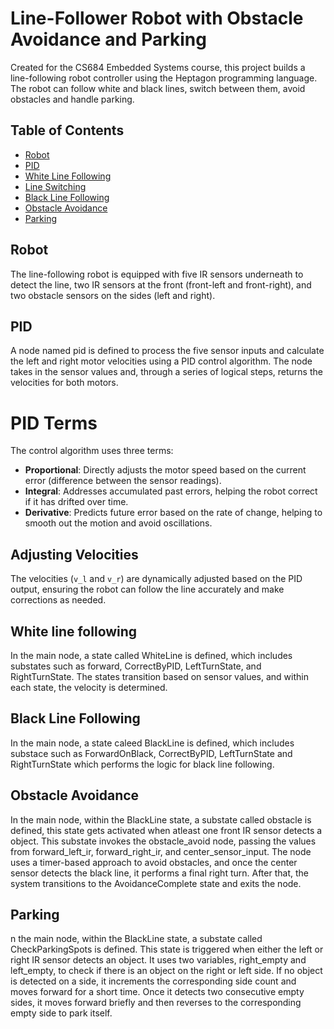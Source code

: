 # Line-Follower Robot with Obstacle Avoidance and Parking

Created for the CS684 Embedded Systems course, this project builds a line-following robot controller using the Heptagon programming language. The robot can follow white and black lines, switch between them, avoid obstacles and handle parking.

## Table of Contents
- [Robot](#robot)
- [PID](#pid)
- [White Line Following](#white-line-following)
- [Line Switching](#line-switiching)
- [Black Line Following](#black-line-following)
- [Obstacle Avoidance](#obstacle-avoidance)
- [Parking](#parking)

## Robot
The line-following robot is equipped with five IR sensors underneath to detect the line, two IR sensors at the front (front-left and front-right), and two obstacle sensors on the sides (left and right).

## PID
A node named pid is defined to process the five sensor inputs and calculate the left and right motor velocities using a PID control algorithm. The node takes in the sensor values and, through a series of logical steps, returns the velocities for both motors.

# PID Terms
The control algorithm uses three terms:

- **Proportional**: Directly adjusts the motor speed based on the current error (difference between the sensor readings).
- **Integral**: Addresses accumulated past errors, helping the robot correct if it has drifted over time.
- **Derivative**: Predicts future error based on the rate of change, helping to smooth out the motion and avoid oscillations.

## Adjusting Velocities
The velocities (`v_l` and `v_r`) are dynamically adjusted based on the PID output, ensuring the robot can follow the line accurately and make corrections as needed.


## White line following
In the main node, a state called WhiteLine is defined, which includes substates such as forward, CorrectByPID, LeftTurnState, and RightTurnState. The states transition based on sensor values, and within each state, the velocity is determined.

## Black Line Following
In the main node, a state caleed BlackLine is defined, which includes substace such as ForwardOnBlack, CorrectByPID, LeftTurnState and RightTurnState which performs the logic for black line following.

## Obstacle Avoidance
In the main node, within the BlackLine state, a substate called obstacle is defined, this state gets activated when atleast one front IR sensor detects a object. This substate invokes the obstacle_avoid node, passing the values from forward_left_ir, forward_right_ir, and center_sensor_input. The node uses a timer-based approach to avoid obstacles, and once the center sensor detects the black line, it performs a final right turn. After that, the system transitions to the AvoidanceComplete state and exits the node.

## Parking
n the main node, within the BlackLine state, a substate called CheckParkingSpots is defined. This state is triggered when either the left or right IR sensor detects an object. It uses two variables, right_empty and left_empty, to check if there is an object on the right or left side. If no object is detected on a side, it increments the corresponding side count and moves forward for a short time. Once it detects two consecutive empty sides, it moves forward briefly and then reverses to the corresponding empty side to park itself.

